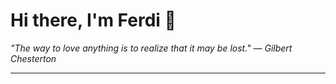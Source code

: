 <h1>Hi there, I'm Ferdi 👋</h1>

<p><em>
  "The way to love anything is to realize that it may be lost." — Gilbert Chesterton
</em></p>

---
